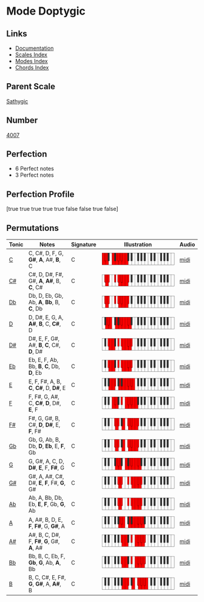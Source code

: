# Mode Doptygic

## Links

- [Documentation](index.md)
- [Scales Index](Scales.md)
- [Modes Index](Modes.md)
- [Chords Index](Chords.md)

## Parent Scale

[Sathygic](ScaleSathygic.md)

## Number

[4007](https://ianring.com/musictheory/scales/4007)

## Perfection

- 6 Perfect notes
- 3 Perfect notes

## Perfection Profile

[true true true true true false false true false]

## Permutations

| Tonic | Notes | Signature | Illustration | Audio |
|-------|-------|-----------|--------------|-------|
| [C](ModeCNaturalDoptygic.md) | C, C#, D, F, G, **G#**, **A**, A#, **B**, C | C | ![CNaturalDoptygic](ModeCNaturalDoptygic.png) | [midi](https://github.com/edipermadi/music/blob/main/docs/ModeCNaturalDoptygic.mid?raw=true) |
| [C#](ModeCSharpDoptygic.md) | C#, D, D#, F#, G#, **A**, **A#**, B, **C**, C# | C | ![CSharpDoptygic](ModeCSharpDoptygic.png) | [midi](https://github.com/edipermadi/music/blob/main/docs/ModeCSharpDoptygic.mid?raw=true) |
| [Db](ModeDFlatDoptygic.md) | Db, D, Eb, Gb, Ab, **A**, **Bb**, B, **C**, Db | C | ![DFlatDoptygic](ModeDFlatDoptygic.png) | [midi](https://github.com/edipermadi/music/blob/main/docs/ModeDFlatDoptygic.mid?raw=true) |
| [D](ModeDNaturalDoptygic.md) | D, D#, E, G, A, **A#**, **B**, C, **C#**, D | C | ![DNaturalDoptygic](ModeDNaturalDoptygic.png) | [midi](https://github.com/edipermadi/music/blob/main/docs/ModeDNaturalDoptygic.mid?raw=true) |
| [D#](ModeDSharpDoptygic.md) | D#, E, F, G#, A#, **B**, **C**, C#, **D**, D# | C | ![DSharpDoptygic](ModeDSharpDoptygic.png) | [midi](https://github.com/edipermadi/music/blob/main/docs/ModeDSharpDoptygic.mid?raw=true) |
| [Eb](ModeEFlatDoptygic.md) | Eb, E, F, Ab, Bb, **B**, **C**, Db, **D**, Eb | C | ![EFlatDoptygic](ModeEFlatDoptygic.png) | [midi](https://github.com/edipermadi/music/blob/main/docs/ModeEFlatDoptygic.mid?raw=true) |
| [E](ModeENaturalDoptygic.md) | E, F, F#, A, B, **C**, **C#**, D, **D#**, E | C | ![ENaturalDoptygic](ModeENaturalDoptygic.png) | [midi](https://github.com/edipermadi/music/blob/main/docs/ModeENaturalDoptygic.mid?raw=true) |
| [F](ModeFNaturalDoptygic.md) | F, F#, G, A#, C, **C#**, **D**, D#, **E**, F | C | ![FNaturalDoptygic](ModeFNaturalDoptygic.png) | [midi](https://github.com/edipermadi/music/blob/main/docs/ModeFNaturalDoptygic.mid?raw=true) |
| [F#](ModeFSharpDoptygic.md) | F#, G, G#, B, C#, **D**, **D#**, E, **F**, F# | C | ![FSharpDoptygic](ModeFSharpDoptygic.png) | [midi](https://github.com/edipermadi/music/blob/main/docs/ModeFSharpDoptygic.mid?raw=true) |
| [Gb](ModeGFlatDoptygic.md) | Gb, G, Ab, B, Db, **D**, **Eb**, E, **F**, Gb | C | ![GFlatDoptygic](ModeGFlatDoptygic.png) | [midi](https://github.com/edipermadi/music/blob/main/docs/ModeGFlatDoptygic.mid?raw=true) |
| [G](ModeGNaturalDoptygic.md) | G, G#, A, C, D, **D#**, **E**, F, **F#**, G | C | ![GNaturalDoptygic](ModeGNaturalDoptygic.png) | [midi](https://github.com/edipermadi/music/blob/main/docs/ModeGNaturalDoptygic.mid?raw=true) |
| [G#](ModeGSharpDoptygic.md) | G#, A, A#, C#, D#, **E**, **F**, F#, **G**, G# | C | ![GSharpDoptygic](ModeGSharpDoptygic.png) | [midi](https://github.com/edipermadi/music/blob/main/docs/ModeGSharpDoptygic.mid?raw=true) |
| [Ab](ModeAFlatDoptygic.md) | Ab, A, Bb, Db, Eb, **E**, **F**, Gb, **G**, Ab | C | ![AFlatDoptygic](ModeAFlatDoptygic.png) | [midi](https://github.com/edipermadi/music/blob/main/docs/ModeAFlatDoptygic.mid?raw=true) |
| [A](ModeANaturalDoptygic.md) | A, A#, B, D, E, **F**, **F#**, G, **G#**, A | C | ![ANaturalDoptygic](ModeANaturalDoptygic.png) | [midi](https://github.com/edipermadi/music/blob/main/docs/ModeANaturalDoptygic.mid?raw=true) |
| [A#](ModeASharpDoptygic.md) | A#, B, C, D#, F, **F#**, **G**, G#, **A**, A# | C | ![ASharpDoptygic](ModeASharpDoptygic.png) | [midi](https://github.com/edipermadi/music/blob/main/docs/ModeASharpDoptygic.mid?raw=true) |
| [Bb](ModeBFlatDoptygic.md) | Bb, B, C, Eb, F, **Gb**, **G**, Ab, **A**, Bb | C | ![BFlatDoptygic](ModeBFlatDoptygic.png) | [midi](https://github.com/edipermadi/music/blob/main/docs/ModeBFlatDoptygic.mid?raw=true) |
| [B](ModeBNaturalDoptygic.md) | B, C, C#, E, F#, **G**, **G#**, A, **A#**, B | C | ![BNaturalDoptygic](ModeBNaturalDoptygic.png) | [midi](https://github.com/edipermadi/music/blob/main/docs/ModeBNaturalDoptygic.mid?raw=true) |
